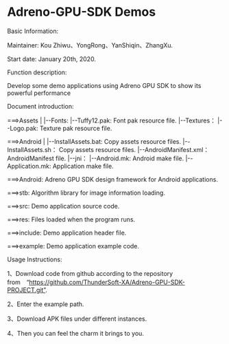 # Adreno-GPU-SDK Demos


Basic Information:


Maintainer: Kou Zhiwu、YongRong、YanShiqin、ZhangXu.


Start date: January 20th, 2020.


Function description:

Develop some demo applications using Adreno GPU SDK to show its powerful performance



Document introduction:

===>Assets
    |
    |--Fonts:
         |--Tuffy12.pak:       Font pak resource file.
    |--Textures：
         |--Logo.pak:          Texture pak resource file.


===>Android
    |
    |--InstallAssets.bat:      Copy assets resource files.
    |--InstallAssets.sh：      Copy assets resource files.
    |--AndroidManifest.xml：   AndroidManifest file.
    |--jni：
         |--Android.mk:        Android make file.
         |--Application.mk:    Application make file.


===>Android: Adreno GPU SDK design framework for Android applications.

===>stb:     Algorithm library for image information loading.

===>src:     Demo application source code.

===>res:     Files loaded when the program runs.

===>include: Demo application header file.

===>example: Demo application example code.



Usage Instructions:

1、Download code from github according to the repository from　“https://github.com/ThunderSoft-XA/Adreno-GPU-SDK-PROJECT.git”.

2、Enter the example path.

3、Download APK files under different instances.

4、Then you can feel the charm it brings to you.

